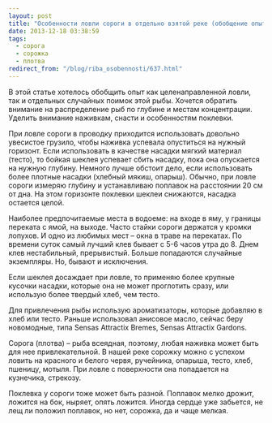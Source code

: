 ```yaml
---
layout: post
title: "Особенности ловли сороги в отдельно взятой реке (обобщение опыта)"
date: 2013-12-18 03:38:59
tags:
  - сорога
  - сорожка
  - плотва
redirect_from: "/blog/riba_osobennosti/637.html"
---
```

В этой статье хотелось обобщить опыт как целенаправленной ловли, так и
отдельных случайных поимок этой рыбы. Хочется обратить внимание на
распределение рыб по глубине и местам концентрации. Уделить внимание
наживкам, снасти и особенностям поклевки.

При ловле сороги в проводку приходится использовать довольно увесистое
грузило, чтобы наживка успевала опуститься на нужный горизонт. Если
использовать в качестве насадки мягкий материал (тесто), то бойкая
шеклея успевает сбить насадку, пока она опускается на нужную глубину.
Немного лучше обстоит дело, если использовать более плотные насадки
(хлебный мякиш, опарыш). Обычно, при ловле сороги измеряю глубину и
устанавливаю поплавок на расстоянии 20 см от дна. На этом горизонте
поклевки шеклеи снижаются, насадка остается целой.

Наиболее предпочитаемые места в водоеме: на входе в яму, у границы
переката с ямой, на выходе. Часто стайки сороги держатся у кромки
лопухов. И одно из любимых мест – окна в траве на перекатах. По времени
суток самый лучший клев бывает с 5-6 часов утра до 8. Днем клев
нестабильный, прерывистый. Больше попадаются случайные экземпляры. Но,
бывают и исключения.

Если шеклея досаждает при ловле, то применяю более крупные кусочки
насадки, которые она не может проглотить сразу, или использую более
твердый хлеб, чем тесто.

Для привлечения рыбы использую ароматизаторы, которые добавляю в хлеб
или тесто. Раньше использовал анисовое масло, сейчас беру новомодные,
типа Sensas Attractix Bremes, Sensas Attractix Gardons.

Сорога (плотва) – рыба всеядная, поэтому, любая наживка может быть для
нее привлекательной. В нашей реке сорожку можно с успехом ловить на
красного и белого червя, ручейника, опарыша, тесто, хлеб, пшеницу,
мотыля. При ловле с поверхности она попадается на кузнечика, стрекозу.

Поклевка у сороги тоже может быть разной. Поплавок мелко дрожит, ложится
на бок, ныряет, опять ложится. Иногда сердце уже забьется, не лещ ли
положил поплавок, но нет, сорожка, да и чаще мелкая.
